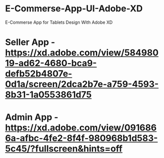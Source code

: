 # E-Commerse-App-UI-Adobe-XD
E-Commerse App for Tablets Design With Adobe XD 


# Seller App -  https://xd.adobe.com/view/58498019-ad62-4680-bca9-defb52b4807e-0d1a/screen/2dca2b7e-a759-4593-8b31-1a0553861d75
# Admin  App - https://xd.adobe.com/view/0916866a-afbc-4fe2-8f4f-980968b1d583-5c45/?fullscreen&hints=off 
